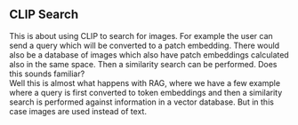 ## CLIP Search
This is about using CLIP to search for images. For example the user can send
a query which will be converted to a patch embedding. There would also be a
database of images which also have patch embeddings calculated also in the same
space. Then a similarity search can be performed. Does this sounds familiar?  
Well this is almost what happens with RAG, where we have a few example where a
query is first converted to token embeddings and then a similarity search is
performed against information in a vector database. But in this case images are
used instead of text.
